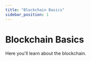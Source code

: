 ```yaml
---
title: "Blockchain Basics"
sidebar_position: 1
---
```


# Blockchain Basics

Here you'll learn about the blockchain.
